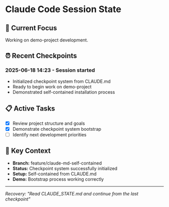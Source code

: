 # Claude Code Session State

## 🎯 Current Focus
Working on demo-project development.

## ⏰ Recent Checkpoints
### 2025-06-18 14:23 - Session started
- Initialized checkpoint system from CLAUDE.md
- Ready to begin work on demo-project
- Demonstrated self-contained installation process

## 📋 Active Tasks
- [x] Review project structure and goals
- [x] Demonstrate checkpoint system bootstrap
- [ ] Identify next development priorities

## 🧠 Key Context
- **Branch:** feature/claude-md-self-contained
- **Status:** Checkpoint system successfully initialized
- **Setup:** Self-contained from CLAUDE.md
- **Demo:** Bootstrap process working correctly

---
*Recovery: "Read CLAUDE_STATE.md and continue from the last checkpoint"*